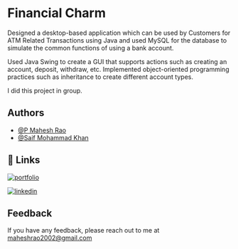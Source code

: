 
# Financial Charm

Designed a desktop-based application 
which can be used by Customers for ATM Related 
Transactions using Java and used MySQL for the database 
to simulate the common functions of using a bank account.

 Used Java Swing to create a GUI that supports 
 actions such as creating an account, deposit, withdraw, etc.
  Implemented object-oriented programming practices such as 
  inheritance to create different account types.

  I did this project in group.
## Authors

- [@P Mahesh Rao](https://github.com/PMaheshRao)
- [@Saif Mohammad Khan](https://github.com/froyo-saif)



## 🔗 Links

[![portfolio](https://img.shields.io/badge/my_portfolio-000?style=for-the-badge&logo=ko-fi&logoColor=white)](https://pmaheshrao.github.io/My-portfolio/)

[![linkedin](https://img.shields.io/badge/linkedin-0A66C2?style=for-the-badge&logo=linkedin&logoColor=white)](https://www.linkedin.com/in/p-mahesh-rao)

## Feedback

If you have any feedback, please reach out to me at maheshrao2002@gmail.com
